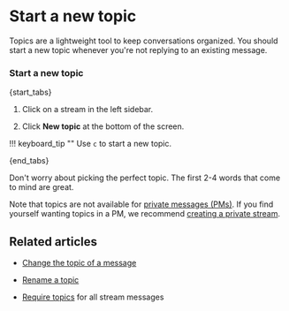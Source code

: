 # Start a new topic

Topics are a lightweight tool to keep conversations organized. You should
start a new topic whenever you're not replying to an existing message.

### Start a new topic

{start_tabs}

1. Click on a stream in the left sidebar.

1. Click **New topic** at the bottom of the screen.

!!! keyboard_tip ""
    Use `c` to start a new topic.

{end_tabs}

Don't worry about picking the perfect topic. The first 2-4 words that come
to mind are great.

Note that topics are not available for [private messages (PMs)](/help/private-messages). If you find
yourself wanting topics in a PM, we recommend
[creating a private stream](/help/create-a-stream).

## Related articles

* [Change the topic of a message](/help/change-the-topic-of-a-message)

* [Rename a topic](/help/rename-a-topic)

* [Require topics](/help/require-topics) for all stream messages
